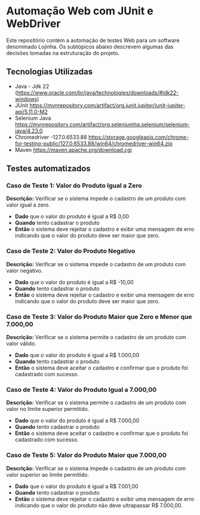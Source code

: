 
# Automação Web com JUnit e WebDriver

Este repositório contém a automação de testes Web para um software denominado Lojinha. Os subtópicos abaixo descrevem algumas das decisões tomadas na estruturação do projeto.

## Tecnologias Utilizadas

-   Java - Jdk 22
    (https://www.oracle.com/br/java/technologies/downloads/#jdk22-windows)
-   JUnit
    https://mvnrepository.com/artifact/org.junit.jupiter/junit-jupiter-api/5.11.0-M2
  -   Selenium Java
  https://mvnrepository.com/artifact/org.seleniumhq.selenium/selenium-java/4.23.0
- Chromedriver -127.0.6533.88 
https://storage.googleapis.com/chrome-for-testing-public/127.0.6533.88/win64/chromedriver-win64.zip
- Maven
 https://maven.apache.org/download.cgi

    

## Testes automatizados
### Caso de Teste 1: Valor do Produto Igual a Zero

**Descrição:** Verificar se o sistema impede o cadastro de um produto com valor igual a zero.

- **Dado** que o valor do produto é igual a R$ 0,00
- **Quando** tento cadastrar o produto
- **Então** o sistema deve rejeitar o cadastro e exibir uma mensagem de erro indicando que o valor do produto deve ser maior que zero.

### Caso de Teste 2: Valor do Produto Negativo

**Descrição:** Verificar se o sistema impede o cadastro de um produto com valor negativo.

- **Dado** que o valor do produto é igual a R$ -10,00
- **Quando** tento cadastrar o produto
- **Então** o sistema deve rejeitar o cadastro e exibir uma mensagem de erro indicando que o valor do produto deve ser maior que zero.

### Caso de Teste 3: Valor do Produto Maior que Zero e Menor que 7.000,00

**Descrição:** Verificar se o sistema permite o cadastro de um produto com valor válido.

- **Dado** que o valor do produto é igual a R$ 1.000,00
- **Quando** tento cadastrar o produto
- **Então** o sistema deve aceitar o cadastro e confirmar que o produto foi cadastrado com sucesso.

### Caso de Teste 4: Valor do Produto Igual a 7.000,00

**Descrição:** Verificar se o sistema permite o cadastro de um produto com valor no limite superior permitido.

- **Dado** que o valor do produto é igual a R$ 7.000,00
- **Quando** tento cadastrar o produto
- **Então** o sistema deve aceitar o cadastro e confirmar que o produto foi cadastrado com sucesso.

### Caso de Teste 5: Valor do Produto Maior que 7.000,00

**Descrição:** Verificar se o sistema impede o cadastro de um produto com valor superior ao limite permitido.

- **Dado** que o valor do produto é igual a R$ 7.001,00
- **Quando** tento cadastrar o produto
- **Então** o sistema deve rejeitar o cadastro e exibir uma mensagem de erro indicando que o valor do produto não deve ultrapassar R$ 7.000,00.